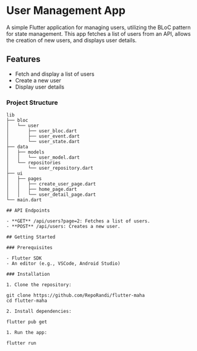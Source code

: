 # User Management App

A simple Flutter application for managing users, utilizing the BLoC pattern for state management. This app fetches a list of users from an API, allows the creation of new users, and displays user details.

## Features

- Fetch and display a list of users
- Create a new user
- Display user details

### Project Structure

```plaintext
lib
├── bloc
│   └── user
│       ├── user_bloc.dart
│       ├── user_event.dart
│       └── user_state.dart
├── data
│   ├── models
│   │   └── user_model.dart
│   └── repositories
│       └── user_repository.dart
├── ui
│   ├── pages
│   │   ├── create_user_page.dart
│   │   ├── home_page.dart
│   │   └── user_detail_page.dart
└── main.dart

## API Endpoints

- **GET** /api/users?page=2: Fetches a list of users.
- **POST** /api/users: Creates a new user.

## Getting Started

### Prerequisites

- Flutter SDK
- An editor (e.g., VSCode, Android Studio)

### Installation

1. Clone the repository:

git clone https://github.com/RepoRandi/flutter-maha
cd flutter-maha

2. Install dependencies:

flutter pub get

1. Run the app:

flutter run
